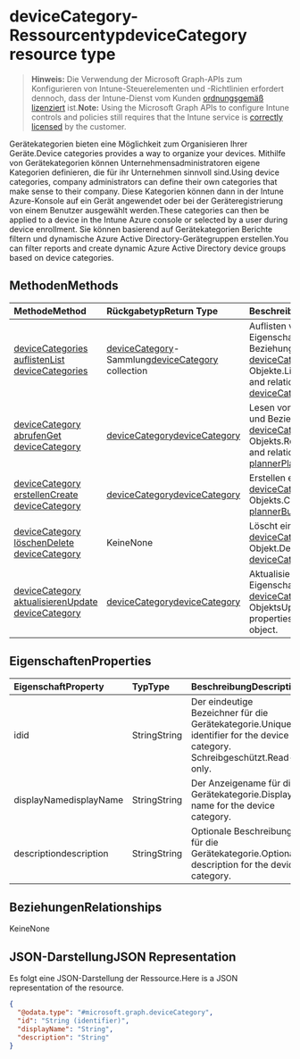 # <a name="devicecategory-resource-type"></a><span data-ttu-id="cdfa4-101">deviceCategory-Ressourcentyp</span><span class="sxs-lookup"><span data-stu-id="cdfa4-101">deviceCategory resource type</span></span>

> <span data-ttu-id="cdfa4-102">**Hinweis:** Die Verwendung der Microsoft Graph-APIs zum Konfigurieren von Intune-Steuerelementen und -Richtlinien erfordert dennoch, dass der Intune-Dienst vom Kunden [ordnungsgemäß lizenziert](https://go.microsoft.com/fwlink/?linkid=839381) ist.</span><span class="sxs-lookup"><span data-stu-id="cdfa4-102">**Note:** Using the Microsoft Graph APIs to configure Intune controls and policies still requires that the Intune service is [correctly licensed](https://go.microsoft.com/fwlink/?linkid=839381) by the customer.</span></span>

<span data-ttu-id="cdfa4-103">Gerätekategorien bieten eine Möglichkeit zum Organisieren Ihrer Geräte.</span><span class="sxs-lookup"><span data-stu-id="cdfa4-103">Device categories provides a way to organize your devices.</span></span> <span data-ttu-id="cdfa4-104">Mithilfe von Gerätekategorien können Unternehmensadministratoren eigene Kategorien definieren, die für ihr Unternehmen sinnvoll sind.</span><span class="sxs-lookup"><span data-stu-id="cdfa4-104">Using device categories, company administrators can define their own categories that make sense to their company.</span></span> <span data-ttu-id="cdfa4-105">Diese Kategorien können dann in der Intune Azure-Konsole auf ein Gerät angewendet oder bei der Geräteregistrierung von einem Benutzer ausgewählt werden.</span><span class="sxs-lookup"><span data-stu-id="cdfa4-105">These categories can then be applied to a device in the Intune Azure console or selected by a user during device enrollment.</span></span> <span data-ttu-id="cdfa4-106">Sie können basierend auf Gerätekategorien Berichte filtern und dynamische Azure Active Directory-Gerätegruppen erstellen.</span><span class="sxs-lookup"><span data-stu-id="cdfa4-106">You can filter reports and create dynamic Azure Active Directory device groups based on device categories.</span></span>
## <a name="methods"></a><span data-ttu-id="cdfa4-107">Methoden</span><span class="sxs-lookup"><span data-stu-id="cdfa4-107">Methods</span></span>
|<span data-ttu-id="cdfa4-108">Methode</span><span class="sxs-lookup"><span data-stu-id="cdfa4-108">Method</span></span>|<span data-ttu-id="cdfa4-109">Rückgabetyp</span><span class="sxs-lookup"><span data-stu-id="cdfa4-109">Return Type</span></span>|<span data-ttu-id="cdfa4-110">Beschreibung</span><span class="sxs-lookup"><span data-stu-id="cdfa4-110">Description</span></span>|
|:---|:---|:---|
|[<span data-ttu-id="cdfa4-111">deviceCategories auflisten</span><span class="sxs-lookup"><span data-stu-id="cdfa4-111">List deviceCategories</span></span>](../api/intune_onboarding_devicecategory_list.md)|<span data-ttu-id="cdfa4-112">[deviceCategory](../resources/intune_onboarding_devicecategory.md)-Sammlung</span><span class="sxs-lookup"><span data-stu-id="cdfa4-112">[deviceCategory](../resources/intune_onboarding_devicecategory.md) collection</span></span>|<span data-ttu-id="cdfa4-113">Auflisten von Eigenschaften und Beziehungen der [deviceCategory](../resources/intune_onboarding_devicecategory.md)-Objekte.</span><span class="sxs-lookup"><span data-stu-id="cdfa4-113">List properties and relationships of the [deviceCategory](../resources/intune_onboarding_devicecategory.md) objects.</span></span>|
|[<span data-ttu-id="cdfa4-114">deviceCategory abrufen</span><span class="sxs-lookup"><span data-stu-id="cdfa4-114">Get deviceCategory</span></span>](../api/intune_onboarding_devicecategory_get.md)|[<span data-ttu-id="cdfa4-115">deviceCategory</span><span class="sxs-lookup"><span data-stu-id="cdfa4-115">deviceCategory</span></span>](../resources/intune_onboarding_devicecategory.md)|<span data-ttu-id="cdfa4-116">Lesen von Eigenschaften und Beziehungen des [deviceCategory](../resources/intune_onboarding_devicecategory.md)-Objekts.</span><span class="sxs-lookup"><span data-stu-id="cdfa4-116">Read properties and relationships of [plannerPlanDetails](../resources/intune_onboarding_devicecategory.md) object.</span></span>|
|[<span data-ttu-id="cdfa4-117">deviceCategory erstellen</span><span class="sxs-lookup"><span data-stu-id="cdfa4-117">Create deviceCategory</span></span>](../api/intune_onboarding_devicecategory_create.md)|[<span data-ttu-id="cdfa4-118">deviceCategory</span><span class="sxs-lookup"><span data-stu-id="cdfa4-118">deviceCategory</span></span>](../resources/intune_onboarding_devicecategory.md)|<span data-ttu-id="cdfa4-119">Erstellen eines neuen [deviceCategory](../resources/intune_onboarding_devicecategory.md)-Objekts.</span><span class="sxs-lookup"><span data-stu-id="cdfa4-119">Create a new [plannerBucket](../resources/intune_onboarding_devicecategory.md) object.</span></span>|
|[<span data-ttu-id="cdfa4-120">deviceCategory löschen</span><span class="sxs-lookup"><span data-stu-id="cdfa4-120">Delete deviceCategory</span></span>](../api/intune_onboarding_devicecategory_delete.md)|<span data-ttu-id="cdfa4-121">Keine</span><span class="sxs-lookup"><span data-stu-id="cdfa4-121">None</span></span>|<span data-ttu-id="cdfa4-122">Löscht ein [deviceCategory](../resources/intune_onboarding_devicecategory.md)-Objekt.</span><span class="sxs-lookup"><span data-stu-id="cdfa4-122">Deletes a [deviceCategory](../resources/intune_onboarding_devicecategory.md).</span></span>|
|[<span data-ttu-id="cdfa4-123">deviceCategory aktualisieren</span><span class="sxs-lookup"><span data-stu-id="cdfa4-123">Update deviceCategory</span></span>](../api/intune_onboarding_devicecategory_update.md)|[<span data-ttu-id="cdfa4-124">deviceCategory</span><span class="sxs-lookup"><span data-stu-id="cdfa4-124">deviceCategory</span></span>](../resources/intune_onboarding_devicecategory.md)|<span data-ttu-id="cdfa4-125">Aktualisieren der Eigenschaften eines [deviceCategory](../resources/intune_onboarding_devicecategory.md)-Objekts</span><span class="sxs-lookup"><span data-stu-id="cdfa4-125">Update the properties of a [calendar](../resources/intune_onboarding_devicecategory.md) object.</span></span>|

## <a name="properties"></a><span data-ttu-id="cdfa4-126">Eigenschaften</span><span class="sxs-lookup"><span data-stu-id="cdfa4-126">Properties</span></span>
|<span data-ttu-id="cdfa4-127">Eigenschaft</span><span class="sxs-lookup"><span data-stu-id="cdfa4-127">Property</span></span>|<span data-ttu-id="cdfa4-128">Typ</span><span class="sxs-lookup"><span data-stu-id="cdfa4-128">Type</span></span>|<span data-ttu-id="cdfa4-129">Beschreibung</span><span class="sxs-lookup"><span data-stu-id="cdfa4-129">Description</span></span>|
|:---|:---|:---|
|<span data-ttu-id="cdfa4-130">id</span><span class="sxs-lookup"><span data-stu-id="cdfa4-130">id</span></span>|<span data-ttu-id="cdfa4-131">String</span><span class="sxs-lookup"><span data-stu-id="cdfa4-131">String</span></span>|<span data-ttu-id="cdfa4-132">Der eindeutige Bezeichner für die Gerätekategorie.</span><span class="sxs-lookup"><span data-stu-id="cdfa4-132">Unique identifier for the device category.</span></span> <span data-ttu-id="cdfa4-133">Schreibgeschützt.</span><span class="sxs-lookup"><span data-stu-id="cdfa4-133">Read-only.</span></span>|
|<span data-ttu-id="cdfa4-134">displayName</span><span class="sxs-lookup"><span data-stu-id="cdfa4-134">displayName</span></span>|<span data-ttu-id="cdfa4-135">String</span><span class="sxs-lookup"><span data-stu-id="cdfa4-135">String</span></span>|<span data-ttu-id="cdfa4-136">Der Anzeigename für die Gerätekategorie.</span><span class="sxs-lookup"><span data-stu-id="cdfa4-136">Display name for the device category.</span></span>|
|<span data-ttu-id="cdfa4-137">description</span><span class="sxs-lookup"><span data-stu-id="cdfa4-137">description</span></span>|<span data-ttu-id="cdfa4-138">String</span><span class="sxs-lookup"><span data-stu-id="cdfa4-138">String</span></span>|<span data-ttu-id="cdfa4-139">Optionale Beschreibung für die Gerätekategorie.</span><span class="sxs-lookup"><span data-stu-id="cdfa4-139">Optional description for the device category.</span></span>|

## <a name="relationships"></a><span data-ttu-id="cdfa4-140">Beziehungen</span><span class="sxs-lookup"><span data-stu-id="cdfa4-140">Relationships</span></span>
<span data-ttu-id="cdfa4-141">Keine</span><span class="sxs-lookup"><span data-stu-id="cdfa4-141">None</span></span>
## <a name="json-representation"></a><span data-ttu-id="cdfa4-142">JSON-Darstellung</span><span class="sxs-lookup"><span data-stu-id="cdfa4-142">JSON Representation</span></span>
<span data-ttu-id="cdfa4-143">Es folgt eine JSON-Darstellung der Ressource.</span><span class="sxs-lookup"><span data-stu-id="cdfa4-143">Here is a JSON representation of the resource.</span></span>
<!-- {
  "blockType": "resource",
  "keyProperty": "id",
  "@odata.type": "microsoft.graph.deviceCategory"
}
-->
``` json
{
  "@odata.type": "#microsoft.graph.deviceCategory",
  "id": "String (identifier)",
  "displayName": "String",
  "description": "String"
}
```



